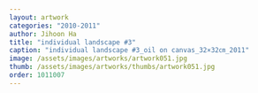 ```yaml
---
layout: artwork
categories: "2010-2011"
author: Jihoon Ha
title: "individual landscape #3"
caption: "individual landscape #3_oil on canvas_32×32㎝_2011"
image: /assets/images/artworks/artwork051.jpg
thumb: /assets/images/artworks/thumbs/artwork051.jpg
order: 1011007
---
```

